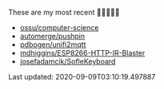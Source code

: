 These are my most recent 🌟🌟🌟🌟🌟

* [ossu/computer-science](https://github.com/ossu/computer-science)
* [automerge/pushpin](https://github.com/automerge/pushpin)
* [pdbogen/unifi2mqtt](https://github.com/pdbogen/unifi2mqtt)
* [mdhiggins/ESP8266-HTTP-IR-Blaster](https://github.com/mdhiggins/ESP8266-HTTP-IR-Blaster)
* [josefadamcik/SofleKeyboard](https://github.com/josefadamcik/SofleKeyboard)

Last updated: 2020-09-09T03:10:19.497887
